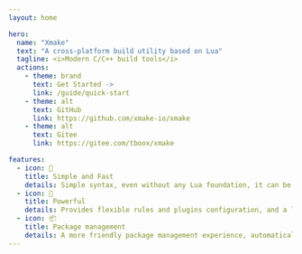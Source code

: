 ```yaml
---
layout: home

hero:
  name: "Xmake"
  text: "A cross-platform build utility based on Lua"
  tagline: <i>Modern C/C++ build tools</i>
  actions:
    - theme: brand
      text: Get Started ->
      link: /guide/quick-start
    - theme: alt
      text: GitHub
      link: https://github.com/xmake-io/xmake
    - theme: alt
      text: Gitee
      link: https://gitee.com/tboox/xmake

features:
  - icon: 🚀
    title: Simple and Fast
    details: Simple syntax, even without any Lua foundation, it can be quickly configured and used. Efficient and fast build performance, built-in cache, parallel build and other optimization features
  - icon: 💪
    title: Powerful
    details: Provides flexible rules and plugins configuration, and a lot of extension modules. Built-in remote compilation, distributed compilation, multi-language mixed compilation, project file generation and other functions.
  - icon: 📦
    title: Package management
    details: A more friendly package management experience, automatically pulling and integrating C/C++ dependency packages and toolchains. Supports self-built repositories, cloud pre-compilation acceleration, and seamless integration with Conan/Vcpkg.
---
```


